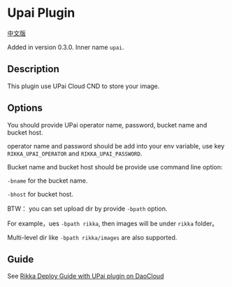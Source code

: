 # Upai Plugin

[中文版][version-zh]

Added in version 0.3.0. Inner name `upai`.

## Description

This plugin use UPai Cloud CND to store your image.

## Options

You should provide UPai operator name, password, bucket name and bucket host.

operator name and password should be add into your env variable, use key `RIKKA_UPAI_OPERATOR` and `RIKKA_UPAI_PASSWORD`.

Bucket name and bucket host should be provide use command line option:

`-bname` for the bucket name.

`-bhost` for bucket host.

BTW： you can set upload dir by provide `-bpath` option.

For example，ues `-bpath rikka`, then images will be under `rikka` folder。

Multi-level dir like `-bpath rikka/images` are also supported.

## Guide

See [Rikka Deploy Guide with UPai plugin on DaoCloud][upai-plugin-guide]

[version-zh]: https://github.com/7sDream/rikka/blob/master/plugins/upai/README.zh.md
[upai-plugin-guide]: https://github.com/7sDream/rikka/wiki/%E4%BD%BF%E7%94%A8%E5%8F%88%E6%8B%8D%E4%BA%91%E6%8F%92%E4%BB%B6

